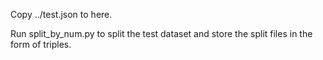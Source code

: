 Copy ../test.json to here.

Run split_by_num.py to split the test dataset and store the split files in the form of triples.
